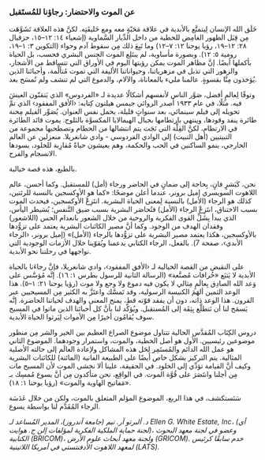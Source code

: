 ### عن الموت والاحتضار: رجاؤنا للمُستَقبل

خَلَق الله الإنسان لِيتمتَّع بالأبدية في علاقة مَحَبّةٍ معه ومع خَليقَتِه. لكنَّ هذه العلاقة تَشَوَّهَت مِن قِبَل الظهور الغامِض للخطية من داخل الدِّيار السَّماوية (إشعياء ١٤: ١٢–١٥، حزقيال ٢٨: ١٢–١٩، رؤيا يوحنا ١٢: ٧–١٢) وما تَبِعَ ذلك مِن سقوط آدم وحواء (التكوين ٣: ١–١٩، رومية ٥: ١٢). وبصورة مأساوية، لم يبتَلِع الموت الجنس البشري فحسب، بل الحياة بأكملها أيضًا. إنَّ مظاهر الموت يمكن رؤيتها اليوم في الأوراق التي تتساقط من الأشجار، والزهور التي تذبل في مزهرياتنا، وحيواناتنا الأليفة التي تموت مُتألِّمة، وأحبائنا الذين يُؤخذون مِنَّا بقسوةٍ. عالمنا مليء بالمعاناة، والآلام، والدموع التي لم تنشف ولم تُمسَح بعد.

وتوقًا لِعالمٍ أفضل، صَوَّر الناس لأنفسهم أشكالًا عديدة لـ «الفردوس» الذي يَتمَنّون العيشَ فيه. مثلًا، في عام ١٩٣٣ أصدر الروائي جيمس هيلتون كِتابه: ‹الأفق المفقود› الذي تمَّ تحويله إلى فيلم سينمائي، بعد سنواتٍ قليلة، يحمل نفس العنوان. يُصَوِّر الفيلم مِحنة طائرة ينفد وقودها، وينتهي بارتطامها بجبال الهيمالايا المكسوَّة بالثلوج. يموت قائد الطائرة في الارتطام، لكنَّ القِلَّة التي نَجَت يتم انتشالها من الحطام وتصطحبها مجموعة من التبيتيين (أهل التبيت) إلى الوادي الفردوسي - وادي شانغريلا. منعزلين عن العالم الخارجي، ينمو الساكنين في الحب والحكمة، وهم يعيشون حياةً مُقارِبة للخلود، يسودها الانسجام والفرح. 

بالطبع، هذه قصة خيالية. 

نحن، كَبَشرٍ فانٍ، بِحاجة إلى ضمانٍ في الحاضر ورجاء (أمل) للمستقبل. وكما أحسن، عالم اللاهوت السويسري إميل برونر، عندما أعلن موضحًا: «كما هو الأوكسجين بالنسبة للرئتين، كذلك هو الرجاء (الأمل) بالنسبة لِمعنى الحياة البشرية. انتَزِعْ الأوكسجين، فيحدث الموت بسبب الاختناق، انتَزِعْ الرجاء (الأمل) فتُحاصَر البشرية بسبب ضيق التَّنفس؛ يُسَيطر اليأس، الذي يبدأ بِشَلِّ القوى الفكرية والروحية من خلال الشعور بانعدام الحس (اللاشعور) وفقدان الهدف من الوجود. وكما أنَّ مصير الكائنات البشرية يعتمد على تزوُّدها بالأوكسجين، هكذا يعتمد مصير البشرية على تزوُّدها بالرجاء (الأمل)» (إميل برونر، ‹الرجاء الأبدي›، صفحة 7). بالفعل، الرجاء الكتابي يدعمنا ويُقوّينا خلال الأزمات الوجودية التي نواجهها في رحلتنا نحو الأبدية. 

على النقيض من القصة الخيالية لـ ‹الأفق المفقود›، وادي شانغريلا، فإنَّ رجاءَنا بالحياة الأبدية لا يَتبَع «خُرافات مُصنَّعة» (الرسالة الثانية للرسول بطرس ١: ١٦). إنَّه مُؤسَّس على وَعد الله الصادِق بِعالَمٍ مِثالي لا يكون فيه دموع ولا وجع ولا موت (رؤيا يوحنا ٢١: ١–٥). هذا الوعد الثمين ألهَمَ الكنيسة الرسولية، وقد تَمسَّك واعتَزَّ به الكثير مِن المسيحيين عبر القرون. هذا الوعد ذاته، دون أن يفقد قوّته قط، يمنح المعنى والهدف لحياتنا الحاضرة. إنَّه يَسمَح لنا أن نَتطلَّع بِثِقَة إلى المُستقبل. ويُؤكِّد لنا بأنَّ كل أحبائنا الذين ماتوا في المسيح سوف يُقامُون أخيرًا مِن الأموات لِيَرثوا الحياة الأبدية. 

دروس الكِتَاب المُقدَّس الحالية تتناول موضوع الصراع العظيم بين الخير والشر مِن منظور موضوعين رئيسيين. الأول هو أصل الخطية، والموت، واستمرار وجودهما. الموضوع الثاني هو عمل الله الدائم والمُستَمِر لِحَل هذه المشاكل ولإعادة العالَم إلى حالته الأصلية المثالية. يتم التركيز بشكل خاص أيضًا على الطبيعة الفانية (المائتة) للكائنات البشرية وكيف أنَّ القيامة تؤدِّي إلى الخلود. في الحقيقة، علينا ألا نخشى الموت لأن المسيح مات مِن أجلنا وانتَصَرَ على قُوَّة الموت. في الواقِع، نحن متأكدون مِن أنَّ يسوع مُمسِك بـ «مَفاتيح الهاوية والموت» (رؤيا يوحنا ١: ١٨).

سَنَستكشف، في هذا الربع، الموضوع المؤلم المتعلق بالموت، ولكن من خلال عَدَسَة الرجاء المُقَدَّم لنا بواسطة يسوع. 

_د. ألبرتو آر. تيم (جامعة آندروز)، المدير المُساعد لـ Ellen G. White Estate, Inc، (أي لجنة حماية الملكية الفكرية لمؤلفات إلن ج. هوايت)، وعضو في لجنة معهد البحوث الكتابية (BRICOM)، ولجنة معهد أبحاث علوم الأرض (GRICOM). خدم سابقًا كرئيس لمعهد اللاهوت الأدفنتستي في أمريكا اللاتينية (LATS)._